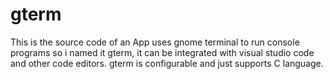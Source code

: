 # gterm
This is the source code of an App uses gnome terminal to run console programs so i named it gterm, it can be integrated with visual studio code and other code editors.
gterm is configurable and just supports C language.
